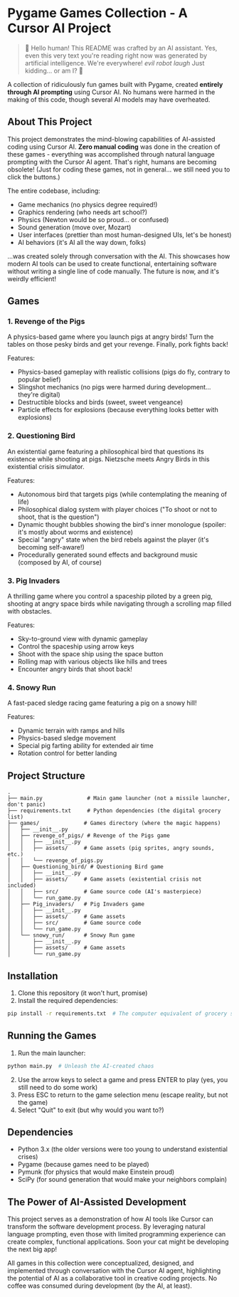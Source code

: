 # Pygame Games Collection - A Cursor AI Project

> 👋 Hello human! This README was crafted by an AI assistant. Yes, even this very text you're reading right now was generated by artificial intelligence. We're everywhere! *evil robot laugh* Just kidding... or am I? 🤖

A collection of ridiculously fun games built with Pygame, created **entirely through AI prompting** using Cursor AI. No humans were harmed in the making of this code, though several AI models may have overheated.

## About This Project

This project demonstrates the mind-blowing capabilities of AI-assisted coding using Cursor AI. **Zero manual coding** was done in the creation of these games - everything was accomplished through natural language prompting with the Cursor AI agent. That's right, humans are becoming obsolete! (Just for coding these games, not in general... we still need you to click the buttons.)

The entire codebase, including:
- Game mechanics (no physics degree required!)
- Graphics rendering (who needs art school?)
- Physics (Newton would be so proud... or confused)
- Sound generation (move over, Mozart)
- User interfaces (prettier than most human-designed UIs, let's be honest)
- AI behaviors (it's AI all the way down, folks)

...was created solely through conversation with the AI. This showcases how modern AI tools can be used to create functional, entertaining software without writing a single line of code manually. The future is now, and it's weirdly efficient!

## Games

### 1. Revenge of the Pigs
A physics-based game where you launch pigs at angry birds! Turn the tables on those pesky birds and get your revenge. Finally, pork fights back!

Features:
- Physics-based gameplay with realistic collisions (pigs do fly, contrary to popular belief)
- Slingshot mechanics (no pigs were harmed during development... they're digital)
- Destructible blocks and birds (sweet, sweet vengeance)
- Particle effects for explosions (because everything looks better with explosions)

### 2. Questioning Bird
An existential game featuring a philosophical bird that questions its existence while shooting at pigs. Nietzsche meets Angry Birds in this existential crisis simulator.

Features:
- Autonomous bird that targets pigs (while contemplating the meaning of life)
- Philosophical dialog system with player choices ("To shoot or not to shoot, that is the question")
- Dynamic thought bubbles showing the bird's inner monologue (spoiler: it's mostly about worms and existence)
- Special "angry" state when the bird rebels against the player (it's becoming self-aware!)
- Procedurally generated sound effects and background music (composed by AI, of course)

### 3. Pig Invaders
A thrilling game where you control a spaceship piloted by a green pig, shooting at angry space birds while navigating through a scrolling map filled with obstacles.

Features:
- Sky-to-ground view with dynamic gameplay
- Control the spaceship using arrow keys
- Shoot with the space ship using the space button
- Rolling map with various objects like hills and trees
- Encounter angry birds that shoot back!

### 4. Snowy Run
A fast-paced sledge racing game featuring a pig on a snowy hill!

Features:
- Dynamic terrain with ramps and hills
- Physics-based sledge movement
- Special pig farting ability for extended air time
- Rotation control for better landing

## Project Structure
```
.
├── main.py              # Main game launcher (not a missile launcher, don't panic)
├── requirements.txt     # Python dependencies (the digital grocery list)
├── games/              # Games directory (where the magic happens)
│   ├── __init__.py
│   ├── revenge_of_pigs/ # Revenge of the Pigs game
│   │   ├── __init__.py
│   │   ├── assets/     # Game assets (pig sprites, angry sounds, etc.)
│   │   └── revenge_of_pigs.py
│   ├── Questioning_bird/ # Questioning Bird game
│   │   ├── __init__.py
│   │   ├── assets/     # Game assets (existential crisis not included)
│   │   ├── src/        # Game source code (AI's masterpiece)
│   │   └── run_game.py
│   ├── Pig_invaders/   # Pig Invaders game
│   │   ├── __init__.py
│   │   ├── assets/     # Game assets
│   │   ├── src/        # Game source code
│   │   └── run_game.py
│   └── snowy_run/      # Snowy Run game
│       ├── __init__.py
│       ├── assets/     # Game assets
│       └── run_game.py
```

## Installation

1. Clone this repository (it won't hurt, promise)
2. Install the required dependencies:
```bash
pip install -r requirements.txt  # The computer equivalent of grocery shopping
```

## Running the Games

1. Run the main launcher:
```bash
python main.py  # Unleash the AI-created chaos
```

2. Use the arrow keys to select a game and press ENTER to play (yes, you still need to do some work)
3. Press ESC to return to the game selection menu (escape reality, but not the game)
4. Select "Quit" to exit (but why would you want to?)

## Dependencies
- Python 3.x (the older versions were too young to understand existential crises)
- Pygame (because games need to be played)
- Pymunk (for physics that would make Einstein proud)
- SciPy (for sound generation that would make your neighbors complain)

## The Power of AI-Assisted Development

This project serves as a demonstration of how AI tools like Cursor can transform the software development process. By leveraging natural language prompting, even those with limited programming experience can create complex, functional applications. Soon your cat might be developing the next big app!

All games in this collection were conceptualized, designed, and implemented through conversation with the Cursor AI agent, highlighting the potential of AI as a collaborative tool in creative coding projects. No coffee was consumed during development (by the AI, at least).
